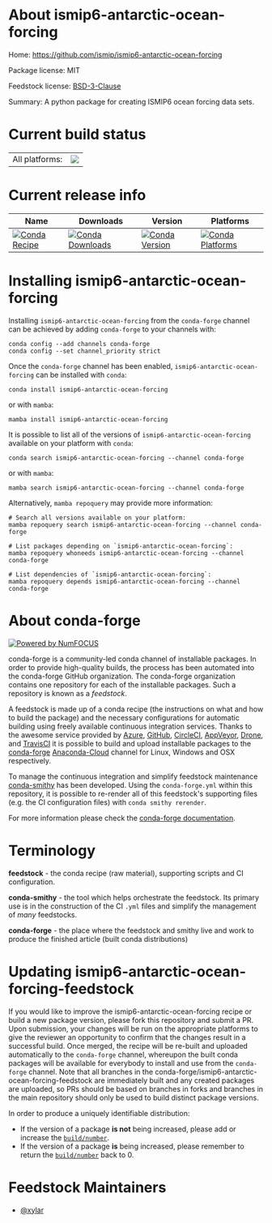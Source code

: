 About ismip6-antarctic-ocean-forcing
====================================

Home: https://github.com/ismip/ismip6-antarctic-ocean-forcing

Package license: MIT

Feedstock license: [BSD-3-Clause](https://github.com/conda-forge/ismip6-antarctic-ocean-forcing-feedstock/blob/main/LICENSE.txt)

Summary: A python package for creating ISMIP6 ocean forcing data sets.

Current build status
====================


<table><tr><td>All platforms:</td>
    <td>
      <a href="https://dev.azure.com/conda-forge/feedstock-builds/_build/latest?definitionId=16300&branchName=main">
        <img src="https://dev.azure.com/conda-forge/feedstock-builds/_apis/build/status/ismip6-antarctic-ocean-forcing-feedstock?branchName=main">
      </a>
    </td>
  </tr>
</table>

Current release info
====================

| Name | Downloads | Version | Platforms |
| --- | --- | --- | --- |
| [![Conda Recipe](https://img.shields.io/badge/recipe-ismip6--antarctic--ocean--forcing-green.svg)](https://anaconda.org/conda-forge/ismip6-antarctic-ocean-forcing) | [![Conda Downloads](https://img.shields.io/conda/dn/conda-forge/ismip6-antarctic-ocean-forcing.svg)](https://anaconda.org/conda-forge/ismip6-antarctic-ocean-forcing) | [![Conda Version](https://img.shields.io/conda/vn/conda-forge/ismip6-antarctic-ocean-forcing.svg)](https://anaconda.org/conda-forge/ismip6-antarctic-ocean-forcing) | [![Conda Platforms](https://img.shields.io/conda/pn/conda-forge/ismip6-antarctic-ocean-forcing.svg)](https://anaconda.org/conda-forge/ismip6-antarctic-ocean-forcing) |

Installing ismip6-antarctic-ocean-forcing
=========================================

Installing `ismip6-antarctic-ocean-forcing` from the `conda-forge` channel can be achieved by adding `conda-forge` to your channels with:

```
conda config --add channels conda-forge
conda config --set channel_priority strict
```

Once the `conda-forge` channel has been enabled, `ismip6-antarctic-ocean-forcing` can be installed with `conda`:

```
conda install ismip6-antarctic-ocean-forcing
```

or with `mamba`:

```
mamba install ismip6-antarctic-ocean-forcing
```

It is possible to list all of the versions of `ismip6-antarctic-ocean-forcing` available on your platform with `conda`:

```
conda search ismip6-antarctic-ocean-forcing --channel conda-forge
```

or with `mamba`:

```
mamba search ismip6-antarctic-ocean-forcing --channel conda-forge
```

Alternatively, `mamba repoquery` may provide more information:

```
# Search all versions available on your platform:
mamba repoquery search ismip6-antarctic-ocean-forcing --channel conda-forge

# List packages depending on `ismip6-antarctic-ocean-forcing`:
mamba repoquery whoneeds ismip6-antarctic-ocean-forcing --channel conda-forge

# List dependencies of `ismip6-antarctic-ocean-forcing`:
mamba repoquery depends ismip6-antarctic-ocean-forcing --channel conda-forge
```


About conda-forge
=================

[![Powered by
NumFOCUS](https://img.shields.io/badge/powered%20by-NumFOCUS-orange.svg?style=flat&colorA=E1523D&colorB=007D8A)](https://numfocus.org)

conda-forge is a community-led conda channel of installable packages.
In order to provide high-quality builds, the process has been automated into the
conda-forge GitHub organization. The conda-forge organization contains one repository
for each of the installable packages. Such a repository is known as a *feedstock*.

A feedstock is made up of a conda recipe (the instructions on what and how to build
the package) and the necessary configurations for automatic building using freely
available continuous integration services. Thanks to the awesome service provided by
[Azure](https://azure.microsoft.com/en-us/services/devops/), [GitHub](https://github.com/),
[CircleCI](https://circleci.com/), [AppVeyor](https://www.appveyor.com/),
[Drone](https://cloud.drone.io/welcome), and [TravisCI](https://travis-ci.com/)
it is possible to build and upload installable packages to the
[conda-forge](https://anaconda.org/conda-forge) [Anaconda-Cloud](https://anaconda.org/)
channel for Linux, Windows and OSX respectively.

To manage the continuous integration and simplify feedstock maintenance
[conda-smithy](https://github.com/conda-forge/conda-smithy) has been developed.
Using the ``conda-forge.yml`` within this repository, it is possible to re-render all of
this feedstock's supporting files (e.g. the CI configuration files) with ``conda smithy rerender``.

For more information please check the [conda-forge documentation](https://conda-forge.org/docs/).

Terminology
===========

**feedstock** - the conda recipe (raw material), supporting scripts and CI configuration.

**conda-smithy** - the tool which helps orchestrate the feedstock.
                   Its primary use is in the construction of the CI ``.yml`` files
                   and simplify the management of *many* feedstocks.

**conda-forge** - the place where the feedstock and smithy live and work to
                  produce the finished article (built conda distributions)


Updating ismip6-antarctic-ocean-forcing-feedstock
=================================================

If you would like to improve the ismip6-antarctic-ocean-forcing recipe or build a new
package version, please fork this repository and submit a PR. Upon submission,
your changes will be run on the appropriate platforms to give the reviewer an
opportunity to confirm that the changes result in a successful build. Once
merged, the recipe will be re-built and uploaded automatically to the
`conda-forge` channel, whereupon the built conda packages will be available for
everybody to install and use from the `conda-forge` channel.
Note that all branches in the conda-forge/ismip6-antarctic-ocean-forcing-feedstock are
immediately built and any created packages are uploaded, so PRs should be based
on branches in forks and branches in the main repository should only be used to
build distinct package versions.

In order to produce a uniquely identifiable distribution:
 * If the version of a package **is not** being increased, please add or increase
   the [``build/number``](https://docs.conda.io/projects/conda-build/en/latest/resources/define-metadata.html#build-number-and-string).
 * If the version of a package **is** being increased, please remember to return
   the [``build/number``](https://docs.conda.io/projects/conda-build/en/latest/resources/define-metadata.html#build-number-and-string)
   back to 0.

Feedstock Maintainers
=====================

* [@xylar](https://github.com/xylar/)

